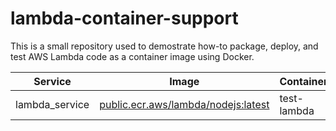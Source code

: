 # lambda-container-support

This is a small repository used to demostrate how-to package, deploy, and test AWS Lambda code as a container image using Docker.

| Service          | Image                                                                          | Container   |
| -                | -                                                                              | -           |
| lambda_service   | [public.ecr.aws/lambda/nodejs:latest](https://gallery.ecr.aws/lambda/nodejs)   | test-lambda |
